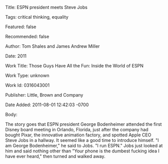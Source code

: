 Title:  ESPN president meets Steve Jobs

Tags:   critical thinking, equality

Featured: false

Recommended: false

Author: Tom Shales and James Andrew Miller

Date:   2011

Work Title: Those Guys Have All the Fun: Inside the World of ESPN

Work Type: unknown

Work Id: 0316043001

Publisher: Little, Brown and Company

Date Added: 2011-08-01 12:42:03 -0700

Body: 

The story goes that ESPN president George Bodenheimer attended the first Disney board meeting in Orlando, Florida, just after the company had bought Pixar, the innovative animation factory, and spotted Apple CEO Steve Jobs in a hallway. It seemed like a good time to introduce himself. "I am George Bodenheimer," he said to Jobs. "I run ESPN." Jobs just looked at him and said nothing other than "Your phone is the dumbest fucking idea I have ever heard," then turned and walked away.

